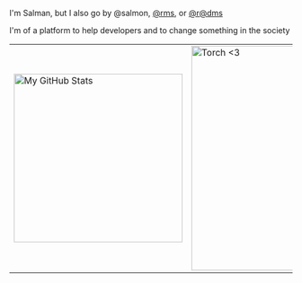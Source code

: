 I'm Salman, but I also go by @salmon, [@rms](https://quine.sh/user/cog-master), 
                                     or [@r@dms](https://quine.sh/user/cog-master)                

I'm of a platform to help developers and to change something in the society

<div align="center">
<table>
   <tr>
     <td rowspan=2>
       <a href="https://quine.sh?utm_source=widgets&utm_campaign=cog-master" target="_blank">
  <img src="https://stats.quine.sh/cog-master/dependencies?theme=dark" alt="My GitHub Stats" width="300px">
</a>

</td>
</tr>
<tr>
<td>
<a href="https://quine.sh" target="_blank">
<img src="      [![cog-master's GitHub | Stats](https://stats.quine.sh/cog-master/github?theme=dark)](https://quine.sh?utm_source=widgets&utm_campaign=cog-master)       " alt="Torch <3" width="400px">
</a>
</td>
</tr>
</table>
</div>
